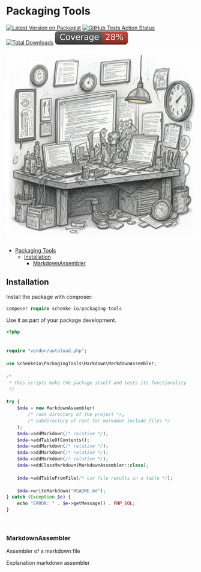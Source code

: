 <!--

This file was written by 'make_myself.php' line 13 using
SchenkeIo\PackagingTools\Markdown\MarkdownAssembler

Do not edit manually as it will be overwritten.

-->

# Packaging Tools

[![Latest Version on Packagist](https://img.shields.io/packagist/v/schenke-io/packaging-tools?style=plastic)](https://packagist.org/packages/schenke-io/packaging-tools)
[![GitHub Tests Action Status](https://img.shields.io/github/actions/workflow/status/schenke-io/packaging-tools/run-tests.yml?branch=main&label=tests&style=plastic)](https://github.com/schenke-io/packaging-tools/actions?query=workflow%3Arun-tests+branch%3Amain)
[![Total Downloads](https://img.shields.io/packagist/dt/schenke-io/packaging-tools.svg?style=plastic)](https://packagist.org/packages/schenke-io/packaging-tools)
![](/.github/coverage-badge.svg)


![](/.github/werkstatt.png)





* [Packaging Tools](#packaging-tools)
  * [Installation](#installation)
    * [MarkdownAssembler](#markdownassembler)




## Installation

Install the package with composer:

```php
composer require schenke-io/packaging-tools
```

Use it as part of your package development.

```php
<?php


require "vendor/autoload.php";

use SchenkeIo\PackagingTools\Markdown\MarkdownAssembler;

/*
 * this scripts make the package itself and tests its functionality
 */

try {
    $mda = new MarkdownAssembler(
        /* root directory of the project */, 
        /* subdirectory of root for markdown include files */
    );
    $mda->addMarkdown(/* relative */);
    $mda->addTableOfContents();
    $mda->addMarkdown(/* relative */);
    $mda->addMarkdown(/* relative */);
    $mda->addMarkdown(/* relative */);
    $mda->addClassMarkdown(MarkdownAssembler::class);

    $mda->addTableFromFile(/* csv file results in a table */);

    $mda->writeMarkdown("README.md");
} catch (Exception $e) {
    echo "ERROR: " . $e->getMessage() . PHP_EOL;
}




```



### MarkdownAssembler

Assembler of a markdown file

Explanation markdown assembler



